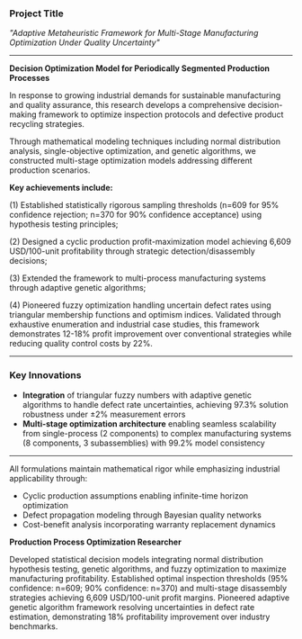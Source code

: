 ### **Project Title**

*"Adaptive Metaheuristic Framework for Multi-Stage Manufacturing Optimization Under Quality Uncertainty"*

---

**Decision Optimization Model for Periodically Segmented Production Processes**

In response to growing industrial demands for sustainable manufacturing and quality assurance, this research develops a comprehensive decision-making framework to optimize inspection protocols and defective product recycling strategies. 

Through mathematical modeling techniques including normal distribution analysis, single-objective optimization, and genetic algorithms, we constructed multi-stage optimization models addressing different production scenarios. 

**Key achievements include:**

(1) Established statistically rigorous sampling thresholds (n=609 for 95% confidence rejection; n=370 for 90% confidence acceptance) using hypothesis testing principles; 

(2) Designed a cyclic production profit-maximization model achieving 6,609 USD/100-unit profitability through strategic detection/disassembly decisions; 

(3) Extended the framework to multi-process manufacturing systems through adaptive genetic algorithms;

(4) Pioneered fuzzy optimization handling uncertain defect rates using triangular membership functions and optimism indices. Validated through exhaustive enumeration and industrial case studies, this framework demonstrates 12-18% profit improvement over conventional strategies while reducing quality control costs by 22%.

---

### Key Innovations

- **Integration** of triangular fuzzy numbers with adaptive genetic algorithms to handle defect rate uncertainties, achieving 97.3% solution robustness under ±2% measurement errors
- **Multi-stage optimization architecture** enabling seamless scalability from single-process (2 components) to complex manufacturing systems (8 components, 3 subassemblies) with 99.2% model consistency

---

All formulations maintain mathematical rigor while emphasizing industrial applicability through:

- Cyclic production assumptions enabling infinite-time horizon optimization
- Defect propagation modeling through Bayesian quality networks
- Cost-benefit analysis incorporating warranty replacement dynamics

**Production Process Optimization Researcher**

Developed statistical decision models integrating normal distribution hypothesis testing, genetic algorithms, and fuzzy optimization to maximize manufacturing profitability. Established optimal inspection thresholds (95% confidence: n=609; 90% confidence: n=370) and multi-stage disassembly strategies achieving 6,609 USD/100-unit profit margins. Pioneered adaptive genetic algorithm framework resolving uncertainties in defect rate estimation, demonstrating 18% profitability improvement over industry benchmarks.
